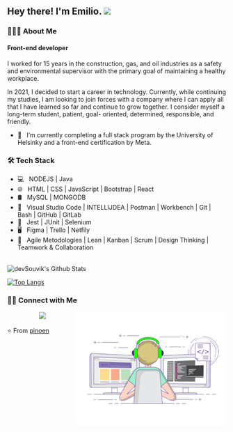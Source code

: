 <h2> Hey there! I'm Emilio. <img src="https://github.com/souvikguria98/souvikguria98/blob/master/Hi.gif" width="25"></h2>

<h3> 👨🏻‍💻 About Me </h3>
<h4>Front-end developer</h4>
<p>I worked for 15 years in the construction, gas, and oil industries as a
safety and environmental supervisor with the primary goal of
maintaining a healthy workplace.<p>
<p>In 2021, I decided to start a career in technology. Currently, while
continuing my studies, I am looking to join forces with a company
where I can apply all that I have learned so far and continue to grow
together. I consider myself a long-term student, patient, goal-
oriented, determined, responsible, and friendly.</p>  

- 🔭 &nbsp; I’m currently completing a full stack program by the University of Helsinky and a front-end certification by Meta.

<h3>🛠 Tech Stack</h3>

- 💻 &nbsp; NODEJS | Java   
- 🌐 &nbsp;  HTML | CSS | JavaScript | Bootstrap | React
- 🛢 &nbsp; MySQL | MONGODB 
- 🔧 &nbsp; Visual Studio Code | INTELLIJDEA | Postman | Workbench | Git | Bash | GitHub | GitLab
- 🔧 &nbsp; Jest | JUnit | Selenium
- 🖥 &nbsp; Figma | Trello | Netfily
- 🔧 &nbsp; Agile Metodologies | Lean | Kanban | Scrum | Design Thinking | Teamwork & Collaboration

<br>

<img align="center" src="https://github-readme-stats.vercel.app/api?username=pinoen&include_all_commits=true&count_private=true&show_icons=true&line_height=20&title_color=7A7ADB&icon_color=2234AE&text_color=D3D3D3&bg_color=0,000000,130F40" alt="devSouvik's Github Stats">

</br>

[![Top Langs](https://github-readme-stats.vercel.app/api/top-langs/?username=pinoen&layout=compact&text_color=daf7dc&bg_color=151515)](https://github.com/devSouvik/github-readme-stats)


<h3> 🤝🏻 Connect with Me </h3>

<p align="center">
&nbsp; <a href="https://www.linkedin.com/in/emiliopino/" target="_blank" rel="noopener noreferrer"><img src="https://img.icons8.com/plasticine/100/000000/linkedin.png" width="150" /></a>
  <img align="right" alt="GIF" src="https://raw.githubusercontent.com/devSouvik/devSouvik/master/gif3.gif" width="350"/>
  
⭐️ From [pinoen](https://github.com/pinoen)

